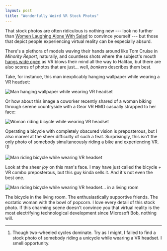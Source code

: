 ```yaml
---
layout: post
title: "Wonderfully Weird VR Stock Photos"
---
```


That stock photos are often ridiculous is nothing new --- look no further than [Women Laughing Alone With Salad](https://www.thehairpin.com/2011/01/women-laughing-alone-with-salad/) to convince yourself --- but those that depict people experiencing virtual reality can be especially absurd.

There's a plethora of models waving their hands around like Tom Cruise in *Minority Report*, naturally, and countless shots where the subject's mouth [hangs wide open](https://www.reddit.com/r/oculus/comments/20bqyw/mouths_close_them/) as VR blows their mind all the way to Halifax, but there are also scores of photos that are just... well, *bonkers* describes them best.

Take, for instance, this man inexplicably hanging wallpaper while wearing a VR headset:

<img
    alt="Man hanging wallpaper while wearing VR headset"
    srcset="/images/vr-wallpapering.jpg 1x, /images/vr-wallpapering@2x.jpg 2x"
    src="/images/vr-wallpapering.jpg">

Or how about this image a coworker recently shared of a woman biking through serene countryside with a Gear VR HMD casually strapped to her face:

<img
    alt="Woman riding bicycle while wearing VR headset"
    srcset="/images/vr-bicyclist-1.jpg 1x, /images/vr-bicyclist-1@2x.jpg 2x"
    src="/images/vr-bicyclist-1.jpg">

Operating a bicycle with completely obscured vision is preposterous, but I also marvel at the sheer difficulty of such a feat. Surprisingly, this isn't the only photo of somebody simultaneously riding a bike and experiencing VR.<sup><a href="#fn1" id="r1">[1]</a></sup>

<img
    alt="Man riding bicycle while wearing VR headset"
    srcset="/images/vr-bicyclist-2.jpg 1x, /images/vr-bicyclist-2@2x.jpg 2x"
    src="/images/vr-bicyclist-2.jpg">

Look at the sheer *joy* on this man's face. I may have just called the bicycle + VR combo preposterous, but this guy kinda sells it. And it's not even the best one.

<img
    alt="Man riding bicycle while wearing VR headset... in a living room"
    srcset="/images/vr-bicyclist-3.jpg 1x, /images/vr-bicyclist-3@2x.jpg 2x"
    src="/images/vr-bicyclist-3.jpg">

The bicycle in the living room. The enthusiastically supportive friends. The ecstatic woman with the bowl of popcorn. I love every detail of this stock photo. If this charming scene doesn't convince you that virtual reality is the most electrifying technological development since Microsoft Bob, nothing will.


---

<ol class="footnotes">
    <li id="fn1">Though two-wheeled cycles dominate. Try as I might, I failed to find a stock photo of somebody riding a unicycle while wearing a VR headset. I smell opportunity.<a href="#r1" class="return"></a></li>
</ol>
